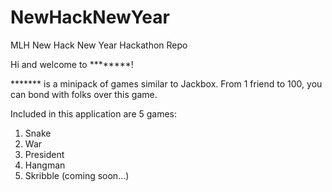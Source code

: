 # NewHackNewYear
MLH New Hack New Year Hackathon Repo

Hi and welcome to ********! 

******* is a minipack of games similar to Jackbox. From 1 friend to 100, you 
can bond with folks over this game. 

Included in this application are 5 games:
1. Snake
2. War
3. President
4. Hangman
5. Skribble (coming soon...)
